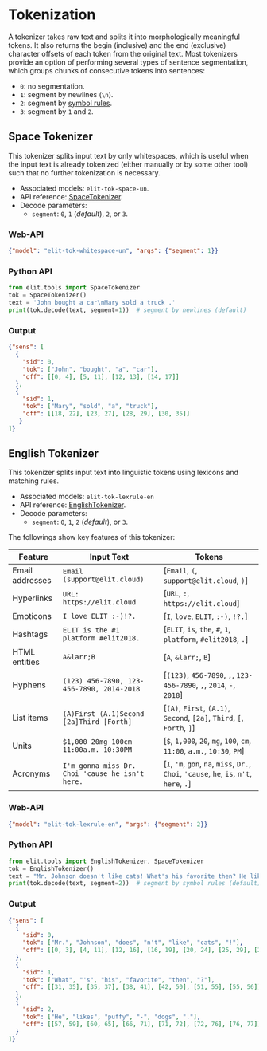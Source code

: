 # Tokenization

A tokenizer takes raw text and splits it into morphologically meaningful tokens.
It also returns the begin (inclusive) and the end (exclusive) character offsets of each token from the original text.
Most tokenizers provide an option of performing several types of sentence segmentation, which groups chunks of consecutive tokens into sentences:

* `0`: no segmentation.
* `1`: segment by newlines (`\n`).
* `2`: segment by [symbol rules](../_modules/elit/tokenizer.html#Tokenizer.segment).
* `3`: segment by `1` and `2`.


## Space Tokenizer

This tokenizer splits input text by only whitespaces, which is useful when the input text is already tokenized (either manually or by some other tool) such that no further tokenization is necessary.

* Associated models: `elit-tok-space-un`.
* API reference: [SpaceTokenizer](../apidocs/tokenizers.html#elit.nlp.tokenizer.SpaceTokenizer).
* Decode parameters:
  * `segment`: `0`, `1` (_default_), `2`, or `3`.

### Web-API

```json
{"model": "elit-tok-whitespace-un", "args": {"segment": 1}}
```

### Python API

```python
from elit.tools import SpaceTokenizer
tok = SpaceTokenizer()
text = 'John bought a car\nMary sold a truck .'
print(tok.decode(text, segment=1))  # segment by newlines (default)
```

### Output

```json
{"sens": [
  {
    "sid": 0,
    "tok": ["John", "bought", "a", "car"], 
    "off": [[0, 4], [5, 11], [12, 13], [14, 17]] 
  }, 
  {
    "sid": 1,
    "tok": ["Mary", "sold", "a", "truck"], 
    "off": [[18, 22], [23, 27], [28, 29], [30, 35]] 
   }
]}
```


## English Tokenizer

This tokenizer splits input text into linguistic tokens using lexicons and matching rules.

* Associated models: `elit-tok-lexrule-en`
* API reference: [EnglishTokenizer](../apidocs/tokenizers.html#elit.nlp.tokenizer.EnglishTokenizer).
* Decode parameters:
  * `segment`: `0`, `1`, `2` (_default_), or `3`.

The followings show key features of this tokenizer:

| Feature | Input Text | Tokens |
|---------|------------|--------|
| Email addresses | `Email (support@elit.cloud)`                    | [`Email`, `(`, `support@elit.cloud`, `)`] |
| Hyperlinks      | `URL: https://elit.cloud`                       | [`URL`, `:`, `https://elit.cloud`] |
| Emoticons       | `I love ELIT :-)!?.`                            | [`I`, `love`, `ELIT`, `:-)`, `!?.`] |
| Hashtags        | `ELIT is the #1 platform #elit2018.`            | [`ELIT`, `is`, `the`, `#`, `1`, `platform`, `#elit2018`, `.`] |
| HTML entities   | `A&larr;B`                                      | [`A`, `&larr;`, `B`] |
| Hyphens         | `(123) 456-7890, 123-456-7890, 2014-2018`       | [`(123)`, `456-7890`, `,`, `123-456-7890`, `,`, `2014`, `-`, `2018`] |
| List items      | `(A)First (A.1)Second [2a]Third [Forth]`        | [`(A)`, `First`, `(A.1)`, `Second`, `[2a]`, `Third`, `[`, `Forth`, `]`] |
| Units           | `$1,000 20mg 100cm 11:00a.m. 10:30PM`           | [`$`, `1,000`, `20`, `mg`, `100`, `cm`, `11:00`, `a.m.`, `10:30`, `PM`] |
| Acronyms        | `I'm gonna miss Dr. Choi 'cause he isn't here.` | [`I`, `'m`, `gon`, `na`, `miss`, `Dr.`, `Choi`, `'cause`, `he`, `is`, `n't`, `here`, `.`] |


### Web-API

```json
{"model": "elit-tok-lexrule-en", "args": {"segment": 2}}
```

### Python API

```python
from elit.tools import EnglishTokenizer, SpaceTokenizer
tok = EnglishTokenizer()
text = "Mr. Johnson doesn't like cats! What's his favorite then? He likes puffy-dogs."
print(tok.decode(text, segment=2))  # segment by symbol rules (default)
```

### Output

```json
{"sens": [
  {
    "sid": 0,
    "tok": ["Mr.", "Johnson", "does", "n't", "like", "cats", "!"], 
    "off": [[0, 3], [4, 11], [12, 16], [16, 19], [20, 24], [25, 29], [29, 30]], 
  }, 
  {
    "sid": 1,
    "tok": ["What", "'s", "his", "favorite", "then", "?"], 
    "off": [[31, 35], [35, 37], [38, 41], [42, 50], [51, 55], [55, 56]] 
  }, 
  {
    "sid": 2,
    "tok": ["He", "likes", "puffy", "-", "dogs", "."], 
    "off": [[57, 59], [60, 65], [66, 71], [71, 72], [72, 76], [76, 77]] 
  }
]}
```

